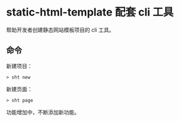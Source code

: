 # static-html-template 配套 cli 工具

帮助开发者创建静态网站模板项目的 cli 工具。

## 命令

新建项目：
```
> sht new
```

新建页面：
```
> sht page
```


功能增加中，不断添加新功能。

